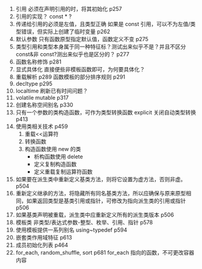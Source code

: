 1. 引用 必须在声明引用的时，将其初始化 p257
2. 引用的实现？ const \* ?
3. 传递给引用的必须是左值，且类型正确 如果是 const 引用，可以不为左值/类型错误，但实际上创建了临时变量 p262
4. 默认参数 只有函数原型指定默认值，函数定义不变 p275
5. 类型引用和类型本身属于同一种特征标？测试出来似乎不是？并且不区分 const&非 const?测出来似乎也是区分的？ p277
6. 函数名称修饰 p281
7. 显式具体化 直接便些非模板函数即可，为何要具体化？
8. 重载解析 p289 函数模板的部分排序规则 p291
9. decltype p295
10. localtime 刷新已有时间问题？
11. volatile mutable p317
12. 创建名称空间别名 p330
13. 只有一个参数的类构造函数，可作为类型转换函数 explicit 关闭自动类型转换 p413
14. 使用类相关技术 p459
    1. 重载<<运算符
    2. 转换函数
    3. 构造函数使用 new 的类
       - 析构函数使用 delete
       - 定义复制构造函数
       - 定义重载复制运算符函数
15. 如果要在派生类中重新定义基类方法，则将它设置为虚方法，否则非虚。 p504
16. 重新定义继承的方法，将隐藏所有同名基类方法，所以应确保与原来原型相同，如果返回类型是基类引用或指针，可修改为指向派生类的引用或指针 p506
17. 如果基类声明被重载，派生类中应重新定义所有的派生类版本 p506
18. 模板类 非类型/表达式参数-整型、枚举、引用、指针 p578
19. 使用模板提供一系列别名 using~typedef p594
20. 嵌套类作用域特征 p613
21. 成员初始化列表 p464
22. for_each, random_shuffle, sort p681
    for_each 指向的函数，不可更改容器内容
